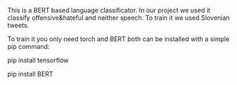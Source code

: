 This is a BERT based language classificator. In our project we used it classify offensive&hateful and neither speech. To train it we used Slovenian tweets.

To train it you only need torch and BERT both can be installed with a simple pip command:

pip install tensorflow

pip install BERT
